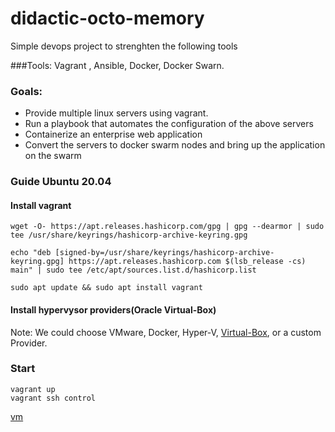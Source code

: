 # didactic-octo-memory

Simple devops project to strenghten the following tools

###Tools:
Vagrant , Ansible, Docker, Docker Swarn.

### Goals:
- Provide multiple linux servers using vagrant.
- Run a playbook that automates the configuration of the above servers
- Containerize an enterprise web application
- Convert the servers to docker swarm nodes and bring up the application on the swarm


### Guide Ubuntu 20.04
#### Install vagrant
```
wget -O- https://apt.releases.hashicorp.com/gpg | gpg --dearmor | sudo tee /usr/share/keyrings/hashicorp-archive-keyring.gpg

echo "deb [signed-by=/usr/share/keyrings/hashicorp-archive-keyring.gpg] https://apt.releases.hashicorp.com $(lsb_release -cs) main" | sudo tee /etc/apt/sources.list.d/hashicorp.list

sudo apt update && sudo apt install vagrant
```

#### Install hypervysor providers(Oracle Virtual-Box)
Note: We could choose VMware, Docker, Hyper-V, [Virtual-Box](https://www.virtualbox.org/wiki/Linux_Downloads), or a custom Provider.

### Start
```
vagrant up
vagrant ssh control
```
[vm](./assets/vagrant_up.png)